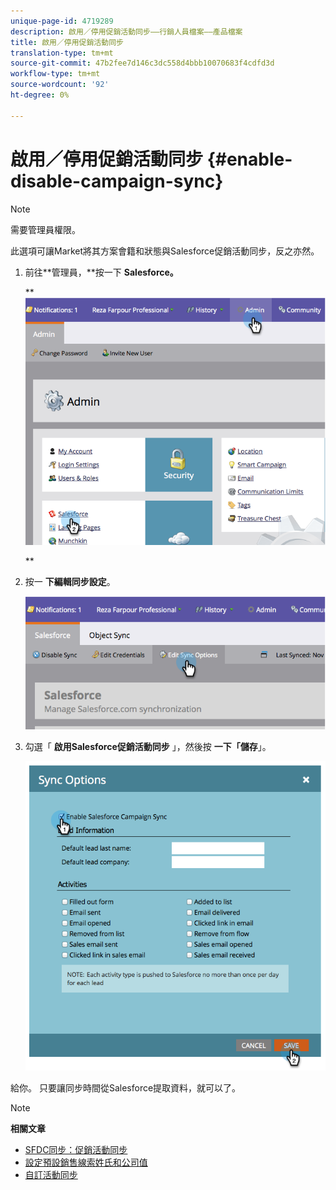 ```yaml
---
unique-page-id: 4719289
description: 啟用／停用促銷活動同步——行銷人員檔案——產品檔案
title: 啟用／停用促銷活動同步
translation-type: tm+mt
source-git-commit: 47b2fee7d146c3dc558d4bbb10070683f4cdfd3d
workflow-type: tm+mt
source-wordcount: '92'
ht-degree: 0%

---
```



# 啟用／停用促銷活動同步 {#enable-disable-campaign-sync}

>[!NOTE]
>
>需要管理員權限。

此選項可讓Market將其方案會籍和狀態與Salesforce促銷活動同步，反之亦然。

1. 前往**管理員，**按一下 **Salesforce。**

   ** ![](assets/image2014-12-9-13-3a36-3a49.png)

   **

1. 按一 **下編輯同步設定**。

   ![](assets/image2014-12-9-13-3a37-3a0.png)

1. 勾選「 **啟用Salesforce促銷活動同步** 」，然後按 **一下「儲存**」。

   ![](assets/image2014-12-9-13-3a37-3a8.png)

給你。 只要讓同步時間從Salesforce提取資料，就可以了。

>[!NOTE]
>
>**相關文章**
>
>* [SFDC同步：促銷活動同步](../../../../../product-docs/crm-sync/salesforce-sync/sfdc-sync-details/sfdc-sync-campaign-sync.md)
>* [設定預設銷售線索姓氏和公司值](set-default-person-last-name-and-company-name.md)
>* [自訂活動同步](customize-activities-sync.md)

>



